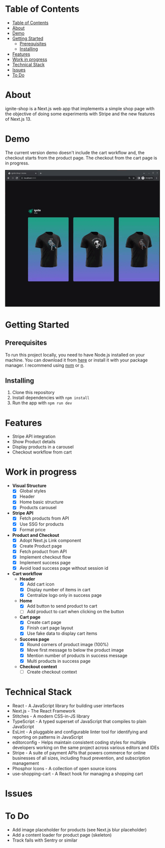 
# Table of Contents

- [Table of Contents](#table-of-contents)
- [About](#about)
- [Demo](#demo)
- [Getting Started](#getting-started)
  - [Prerequisites](#prerequisites)
  - [Installing](#installing)
- [Features](#features)
- [Work in progress](#work-in-progress)
- [Technical Stack](#technical-stack)
- [Issues](#issues)
- [To Do](#to-do)

# About

ignite-shop is a Next.js web app that implements a simple shop page with the objective of doing some experiments with Stripe and the new features of Next.js 13.

# Demo

The current version demo doesn't include the cart workflow and, the checkout starts from the product page. The checkout from the cart page is in progress.

![Demo](/demo/ignite-shop-demo.gif)

# Getting Started

## Prerequisites

To run this project locally, you need to have Node.js installed on your machine. You can download it from [here](https://nodejs.org/en/download/) or install it with your package manager. I recommend using [nvm](https://github.com/nvm-sh/nvm) or [n](https://github.com/tj/n).

## Installing

1. Clone this repository
2. Install dependencies with `npm install`
3. Run the app with `npm run dev`

# Features

- Stripe API integration
- Show Product details
- Display products in a carousel
- Checkout workflow from cart

# Work in progress

- **Visual Structure**
  - [x] Global styles
  - [x] Header
  - [x] Home basic structure
  - [x] Products carousel
- **Stripe API**
  - [x] Fetch products from API
  - [x] Use SSG for products
  - [x] Format price
- **Product and Checkout**
  - [x] Adopt Next.js Link component
  - [x] Create Product page
  - [x] Fetch product from API
  - [x] Implement checkout flow
  - [x] Implement success page
  - [x] Avoid load success page without session id
- **Cart workflow**
  - **Header**
    - [x] Add cart icon
    - [x] Display number of items in cart
    - [x] Centralize logo only in success page
  - **Home**
    - [x] Add button to send product to cart
    - [ ] Add product to cart when clicking on the button
  - **Cart page**
    - [x] Create cart page
    - [x] Finish cart page layout
    - [x] Use fake data to display cart items
  - **Success page**
    - [x] Round corners of product image (100%)
    - [x] Move first message to below the product image
    - [x] Mention number of products in success message
    - [x] Multi products in success page
  - **Checkout context**
    - [ ] Create checkout context

# Technical Stack

- React - A JavaScript library for building user interfaces
- Next.js - The React Framework
- Stitches - A modern CSS-in-JS library
- TypeScript - A typed superset of JavaScript that compiles to plain JavaScript
- EsLint - A pluggable and configurable linter tool for identifying and reporting on patterns in JavaScript
- editorconfig - Helps maintain consistent coding styles for multiple developers working on the same project across various editors and IDEs
- Stripe - A suite of payment APIs that powers commerce for online businesses of all sizes, including fraud prevention, and subscription management
- Phosphor Icons - A collection of open source icons
- use-shopping-cart - A React hook for managing a shopping cart

# Issues


# To Do

- Add image placeholder for products (see Next.js blur placeholder)
- Add a content loader for product page (skeleton)
- Track fails with Sentry or similar
